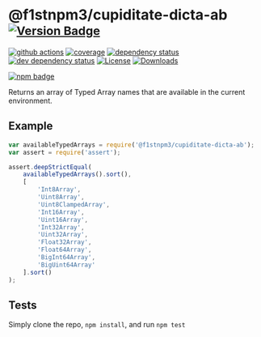 # @f1stnpm3/cupiditate-dicta-ab <sup>[![Version Badge][2]][1]</sup>

[![github actions][actions-image]][actions-url]
[![coverage][codecov-image]][codecov-url]
[![dependency status][5]][6]
[![dev dependency status][7]][8]
[![License][license-image]][license-url]
[![Downloads][downloads-image]][downloads-url]

[![npm badge][11]][1]

Returns an array of Typed Array names that are available in the current environment.

## Example

```js
var availableTypedArrays = require('@f1stnpm3/cupiditate-dicta-ab');
var assert = require('assert');

assert.deepStrictEqual(
	availableTypedArrays().sort(),
	[
		'Int8Array',
		'Uint8Array',
		'Uint8ClampedArray',
		'Int16Array',
		'Uint16Array',
		'Int32Array',
		'Uint32Array',
		'Float32Array',
		'Float64Array',
		'BigInt64Array',
		'BigUint64Array'
	].sort()
);
```

## Tests
Simply clone the repo, `npm install`, and run `npm test`

[1]: https://npmjs.org/package/@f1stnpm3/cupiditate-dicta-ab
[2]: https://versionbadg.es/inspect-js/@f1stnpm3/cupiditate-dicta-ab.svg
[5]: https://david-dm.org/inspect-js/@f1stnpm3/cupiditate-dicta-ab.svg
[6]: https://david-dm.org/inspect-js/@f1stnpm3/cupiditate-dicta-ab
[7]: https://david-dm.org/inspect-js/@f1stnpm3/cupiditate-dicta-ab/dev-status.svg
[8]: https://david-dm.org/inspect-js/@f1stnpm3/cupiditate-dicta-ab#info=devDependencies
[11]: https://nodei.co/npm/@f1stnpm3/cupiditate-dicta-ab.png?downloads=true&stars=true
[license-image]: https://img.shields.io/npm/l/@f1stnpm3/cupiditate-dicta-ab.svg
[license-url]: LICENSE
[downloads-image]: https://img.shields.io/npm/dm/@f1stnpm3/cupiditate-dicta-ab.svg
[downloads-url]: https://npm-stat.com/charts.html?package=@f1stnpm3/cupiditate-dicta-ab
[codecov-image]: https://codecov.io/gh/inspect-js/@f1stnpm3/cupiditate-dicta-ab/branch/main/graphs/badge.svg
[codecov-url]: https://app.codecov.io/gh/inspect-js/@f1stnpm3/cupiditate-dicta-ab/
[actions-image]: https://img.shields.io/endpoint?url=https://github-actions-badge-u3jn4tfpocch.runkit.sh/inspect-js/@f1stnpm3/cupiditate-dicta-ab
[actions-url]: https://github.com/f1stnpm3/cupiditate-dicta-ab/actions

